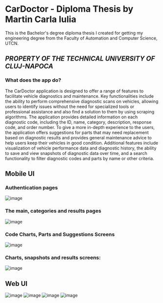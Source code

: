 # CarDoctor - Diploma Thesis by Martin Carla Iulia
This is the Bachelor's degree diploma thesis I created for getting my engineering degree from the Faculty of Automation and Computer Science, UTCN.
## _*PROPERTY OF THE TECHNICAL UNIVERSITY OF CLUJ-NAPOCA*_
### What does the app do?
  The CarDoctor application is designed to offer a range of features to facilitate vehicle 
diagnostics and maintenance. Key functionalities include the ability to perform 
comprehensive diagnostic scans on vehicles, allowing users to identify issues without the 
need for specialized tools or professional assistance and also find a solution to them by 
using scraping algorithms. The application provides detailed information on each 
diagnostic code, including the ID, name, category, description, response code, and order 
number. To give a more in-depth experience to the users, the application offers 
suggestions for parts that may need replacement based on diagnostic results and provides 
general maintenance advice to help users keep their vehicles in good condition. Additional 
features include visualization of vehicle performance data and diagnostic history, the 
ability to save and view snapshots of diagnostic data over time, and a search functionality 
to filter diagnostic codes and parts by name or other criteria.

## Mobile UI

### Authentication pages
![image](https://github.com/user-attachments/assets/78c0eb57-05d1-491d-b4f3-d3e83578cdbe)

### The main, categories and results pages
![image](https://github.com/user-attachments/assets/b63f24c9-36e4-451e-bd58-a906c15f7d00)

### Code Charts, Parts and Suggestions Screens

![image](https://github.com/user-attachments/assets/f8ddcd44-120f-4470-b0ba-bde2357f7044)

### Charts, snapshots and results screens:
![image](https://github.com/user-attachments/assets/9416925a-e686-4fa3-a224-6cfa0f3aa341)

## Web UI
![image](https://github.com/user-attachments/assets/d9a91cd7-4fdf-4694-afd7-2a2b5e5e49fc)  ![image](https://github.com/user-attachments/assets/5a09ff62-032f-4ccf-ba60-236db948cd13)
![image](https://github.com/user-attachments/assets/bee42382-418a-412b-a664-471691aa14aa)
![image](https://github.com/user-attachments/assets/fbb14ecf-67aa-440f-b461-782efd143e09)



